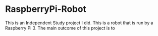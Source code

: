 # RaspberryPi-Robot
This is an Independent Study project I did. This is a robot that is run by a Raspberry Pi 3. The main outcome of this project is to 
